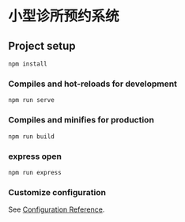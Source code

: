 # 小型诊所预约系统


## Project setup
```
npm install
```

### Compiles and hot-reloads for development
```
npm run serve
```

### Compiles and minifies for production
```
npm run build
```

### express open
```
npm run express
```

### Customize configuration
See [Configuration Reference](https://cli.vuejs.org/config/).
